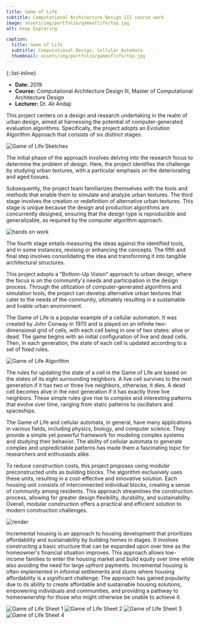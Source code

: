 ```yaml
---
title: Game of Life
subtitle: Computational Architecture Design III course work
image: assets/img/portfolio/gameoflife/top.jpg
alt: Keep Exploring

caption:
  title: Game of Life
  subtitle: Computational Design, Cellular Automata
  thumbnail: assets/img/portfolio/gameoflife/top.jpg
---
```

{:.list-inline}

- **Date:** 2019
- **Course:** Computational Architecture Design III, Master of Computational Architecture Design
- **Lecturer:** Dr. Ali Andaji

This project centers on a design and research undertaking in the realm of urban design, aimed at harnessing the potential of computer-generated evaluation algorithms. Specifically, the project adopts an Evolution Algorithm Approach that consists of six distinct stages.

<img src="assets/img/portfolio/gameoflife/sketches.gif" alt="Game of Life Sketches">

The initial phase of the approach involves delving into the research focus to determine the problem of design. Here, the project identifies the challenge by studying urban textures, with a particular emphasis on the deteriorating and aged tissues.

Subsequently, the project team familiarizes themselves with the tools and methods that enable them to simulate and analyze urban textures. The third stage involves the creation or redefinition of alternative urban textures. This stage is unique because the design and production algorithms are concurrently designed, ensuring that the design type is reproducible and generalizable, as required by the computer algorithm approach.

<img src="assets/img/portfolio/gameoflife/theclass.jpg" alt="hands on work">


The fourth stage entails measuring the ideas against the identified tools, and in some instances, revising or enhancing the concepts. The fifth and final step involves consolidating the idea and transforming it into tangible architectural structures.

This project adopts a "Bottom-Up Vision" approach to urban design, where the focus is on the community's needs and participation in the design process. Through the utilization of computer-generated algorithms and simulation tools, the project can develop alternative urban textures that cater to the needs of the community, ultimately resulting in a sustainable and livable urban environment.

The Game of Life is a popular example of a cellular automaton. It was created by John Conway in 1970 and is played on an infinite two-dimensional grid of cells, with each cell being in one of two states: alive or dead. The game begins with an initial configuration of live and dead cells. Then, in each generation, the state of each cell is updated according to a set of fixed rules.

<img src="assets/img/portfolio/gameoflife/alg.jpg" alt="Game of Life Algorithm">

The rules for updating the state of a cell in the Game of Life are based on the states of its eight surrounding neighbors. A live cell survives to the next generation if it has two or three live neighbors, otherwise, it dies. A dead cell becomes alive in the next generation if it has exactly three live neighbors. These simple rules give rise to complex and interesting patterns that evolve over time, ranging from static patterns to oscillators and spaceships.

The Game of Life and cellular automata, in general, have many applications in various fields, including physics, biology, and computer science. They provide a simple yet powerful framework for modeling complex systems and studying their behavior. The ability of cellular automata to generate complex and unpredictable patterns has made them a fascinating topic for researchers and enthusiasts alike.

To reduce construction costs, this project proposes using modular preconstructed units as building blocks. The algorithm exclusively uses these units, resulting in a cost-effective and innovative solution. Each housing unit consists of interconnected individual blocks, creating a sense of community among residents. This approach streamlines the construction process, allowing for greater design flexibility, durability, and sustainability. Overall, modular construction offers a practical and efficient solution to modern construction challenges.

<img src="assets/img/portfolio/gameoflife/render1.jpg" alt="render">

Incremental housing is an approach to housing development that prioritizes affordability and sustainability by building homes in stages. It involves constructing a basic structure that can be expanded upon over time as the homeowner's financial situation improves. This approach allows low-income families to enter the housing market and build equity over time while also avoiding the need for large upfront payments. Incremental housing is often implemented in informal settlements and slums where housing affordability is a significant challenge. The approach has gained popularity due to its ability to create affordable and sustainable housing solutions, empowering individuals and communities, and providing a pathway to homeownership for those who might otherwise be unable to achieve it.

<img src="assets/img/portfolio/gameoflife/sheet1.jpg" alt="Game of Life Sheet 1">
<img src="assets/img/portfolio/gameoflife/sheet2.jpg" alt="Game of Life Sheet 2">
<img src="assets/img/portfolio/gameoflife/sheet3.jpg" alt="Game of Life Sheet 3">
<img src="assets/img/portfolio/gameoflife/sheet4.jpg" alt="Game of Life Sheet 4">
